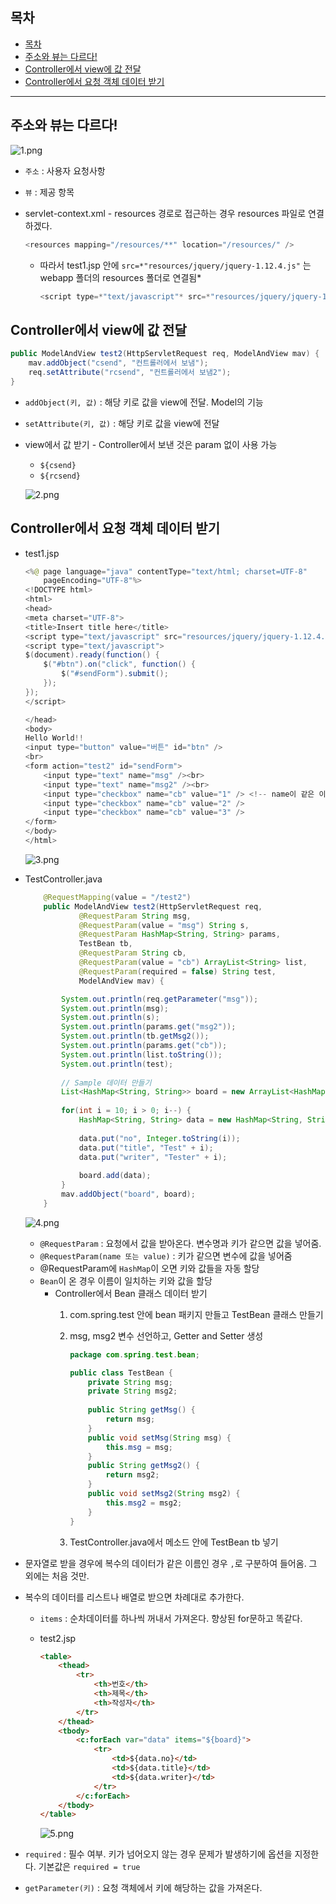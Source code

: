 ## 목차
- [목차](#목차)
- [주소와 뷰는 다르다!](#주소와-뷰는-다르다)
- [Controller에서 view에 값 전달](#controller에서-view에-값-전달)
- [Controller에서 요청 객체 데이터 받기](#controller에서-요청-객체-데이터-받기)

---

## 주소와 뷰는 다르다!

![1.png](./src/220208/1.png)

- `주소` : 사용자 요청사항
- `뷰` : 제공 항목

- servlet-context.xml - resources 경로로 접근하는 경우 resources 파일로 연결하겠다.
    
    ```java
    <resources mapping="/resources/**" location="/resources/" />
    ```
    
    - 따라서 test1.jsp 안에 `src=*"resources/jquery/jquery-1.12.4.js"`  는 webapp 폴더의 resources 폴더로 연결됨*
        
        ```java
        <script type=*"text/javascript"* src=*"resources/jquery/jquery-1.12.4.js"*></script>
        ```
        

## Controller에서 view에 값 전달

```java
public ModelAndView test2(HttpServletRequest req, ModelAndView mav) {
	mav.addObject("csend", "컨트롤러에서 보냄");
	req.setAttribute("rcsend", "컨트롤러에서 보냄2");
}
```

- `addObject(키, 값)` : 해당 키로 값을 view에 전달. Model의 기능
- `setAttribute(키, 값)` : 해당 키로 값을 view에 전달
- view에서 값 받기 - Controller에서 보낸 것은 param 없이 사용 가능
    - `${csend}`
    - `${rcsend}`
    
    ![2.png](./src/220208/6.png)
    

## Controller에서 요청 객체 데이터 받기

- test1.jsp
    
    ```java
    <%@ page language="java" contentType="text/html; charset=UTF-8"
        pageEncoding="UTF-8"%>
    <!DOCTYPE html>
    <html>
    <head>
    <meta charset="UTF-8">
    <title>Insert title here</title>
    <script type="text/javascript" src="resources/jquery/jquery-1.12.4.js"></script>
    <script type="text/javascript">
    $(document).ready(function() {
    	$("#btn").on("click", function() {
    		$("#sendForm").submit();
    	});
    });
    </script>
    
    </head>
    <body>
    Hello World!!
    <input type="button" value="버튼" id="btn" />
    <br>
    <form action="test2" id="sendForm">
    	<input type="text" name="msg" /><br>
    	<input type="text" name="msg2" /><br>
    	<input type="checkbox" name="cb" value="1" /> <!-- name이 같은 이유는 용도가 같기 때문 -->
    	<input type="checkbox" name="cb" value="2" />
    	<input type="checkbox" name="cb" value="3" />
    </form>
    </body>
    </html>
    ```
    
    ![3.png](./src/220208/3.png)
    
- TestController.java
    
    ```java
    	@RequestMapping(value = "/test2")
    	public ModelAndView test2(HttpServletRequest req,
    			@RequestParam String msg, 
    			@RequestParam(value = "msg") String s, 
    			@RequestParam HashMap<String, String> params, 
    			TestBean tb,
    			@RequestParam String cb, 
    			@RequestParam(value = "cb") ArrayList<String> list,
    			@RequestParam(required = false) String test,
    			ModelAndView mav) {
    
    		System.out.println(req.getParameter("msg"));
    		System.out.println(msg);
    		System.out.println(s);
    		System.out.println(params.get("msg2"));
    		System.out.println(tb.getMsg2());
    		System.out.println(params.get("cb"));
    		System.out.println(list.toString());
    		System.out.println(test);
    		
    		// Sample 데이터 만들기
    		List<HashMap<String, String>> board = new ArrayList<HashMap<String, String>>();
    		
    		for(int i = 10; i > 0; i--) {
    			HashMap<String, String> data = new HashMap<String, String>();
    			
    			data.put("no", Integer.toString(i));
    			data.put("title", "Test" + i);
    			data.put("writer", "Tester" + i);
    			
    			board.add(data);
    		}
    		mav.addObject("board", board);
    	}
    ```
    
    ![4.png](./src/220208/5.png)
    
    - `@RequestParam` : 요청에서 값을 받아온다. 변수명과 키가 같으면 값을 넣어줌.
    - `@RequestParam(name 또는 value)` : 키가 같으면 변수에 값을 넣어줌
    - @RequestParam에 `HashMap`이 오면 키와 값들을 자동 할당
    - `Bean`이 온 경우 이름이 일치하는 키와 값을 할당
        - Controller에서 Bean 클래스 데이터 받기
            1. com.spring.test 안에 bean 패키지 만들고 TestBean 클래스 만들기
            2. msg, msg2 변수 선언하고, Getter and Setter 생성
                
                ```java
                package com.spring.test.bean;
                
                public class TestBean {
                	private String msg;
                	private String msg2;
                	
                	public String getMsg() {
                		return msg;
                	}
                	public void setMsg(String msg) {
                		this.msg = msg;
                	}
                	public String getMsg2() {
                		return msg2;
                	}
                	public void setMsg2(String msg2) {
                		this.msg2 = msg2;
                	}	
                }
                ```
                
            3. TestController.java에서 메소드 안에 TestBean tb 넣기
- 문자열로 받을 경우에 복수의 데이터가 같은 이름인 경우 `,`로 구분하여 들어옴. 그 외에는 처음 것만.
- 복수의 데이터를 리스트나 배열로 받으면 차례대로 추가한다.
    - `items` : 순차데이터를 하나씩 꺼내서 가져온다. 향상된 for문하고 똑같다.
    - test2.jsp
        
        ```html
        <table>
        	<thead>
        		<tr>
        			<th>번호</th>
        			<th>제목</th>
        			<th>작성자</th>
        		</tr>
        	</thead>
        	<tbody>
        		<c:forEach var="data" items="${board}">
        			<tr>
        				<td>${data.no}</td>
        				<td>${data.title}</td>
        				<td>${data.writer}</td>
        			</tr>
        		</c:forEach>
        	</tbody>
        </table>
        ```
        
        ![5.png](./src/220208/7.png)
        
- `required` : 필수 여부. 키가 넘어오지 않는 경우 문제가 발생하기에 옵션을 지정한다. 기본값은 `required = true`
- `getParameter(키)` : 요청 객체에서 키에 해당하는 값을 가져온다.